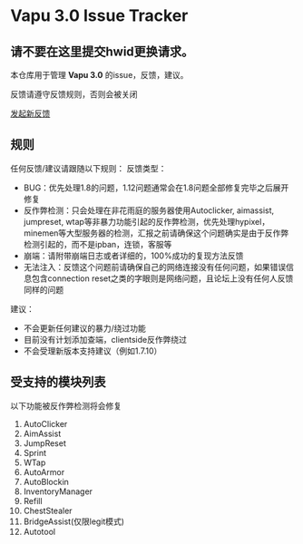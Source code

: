 # Vapu 3.0 Issue Tracker

## 请不要在这里提交hwid更换请求。

本仓库用于管理 **Vapu 3.0** 的issue，反馈，建议。

反馈请遵守反馈规则，否则会被关闭

[发起新反馈](https://github.com/VapuClient/Issue-Tracker/issues/new/choose)

## 规则
任何反馈/建议请跟随以下规则：
反馈类型：
- BUG：优先处理1.8的问题，1.12问题通常会在1.8问题全部修复完毕之后展开修复
- 反作弊检测：只会处理在非花雨庭的服务器使用Autoclicker, aimassist, jumpreset, wtap等非暴力功能引起的反作弊检测，优先处理hypixel，minemen等大型服务器的检测，汇报之前请确保这个问题确实是由于反作弊检测引起的，而不是ipban，连锁，客服等
- 崩端：请附带崩端日志或者详细的，100%成功的复现方法反馈
- 无法注入：反馈这个问题前请确保自己的网络连接没有任何问题，如果错误信息包含connection reset之类的字眼则是网络问题，且论坛上没有任何人反馈同样的问题

建议：
- 不会更新任何建议的暴力/绕过功能
- 目前没有计划添加查端，clientside反作弊绕过
- 不会受理新版本支持建议（例如1.7.10）

## 受支持的模块列表
以下功能被反作弊检测将会修复

1. AutoClicker
2. AimAssist
3. JumpReset
4. Sprint
5. WTap
6. AutoArmor
7. AutoBlockin
8. InventoryManager
9. Refill
10. ChestStealer
11. BridgeAssist(仅限legit模式)
12. Autotool

